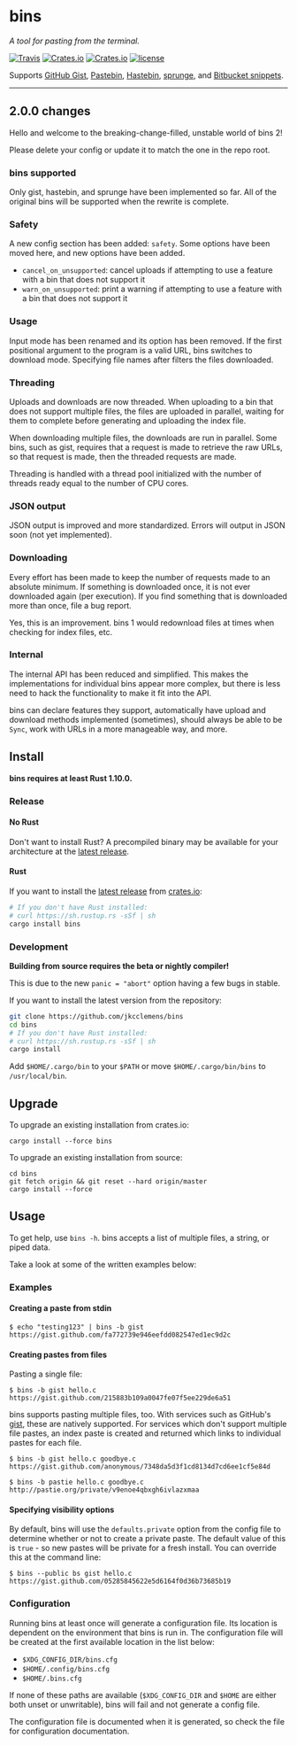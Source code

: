 # bins

*A tool for pasting from the terminal.*

[![Travis](https://img.shields.io/travis/jkcclemens/bins/master.svg)](https://travis-ci.org/jkcclemens/bins)
[![Crates.io](https://img.shields.io/crates/v/bins.svg)](https://crates.io/crates/bins)
[![Crates.io](https://img.shields.io/crates/d/bins.svg)](https://crates.io/crates/bins)
[![license](https://img.shields.io/github/license/jkcclemens/bins.svg)](https://github.com/jkcclemens/bins/blob/master/LICENSE)

 Supports [GitHub Gist](https://gist.github.com/), [Pastebin](http://pastebin.com/), [Hastebin](http://hastebin.com/), [sprunge](http://sprunge.us/), and [Bitbucket snippets](https://bitbucket.org/snippets/).

---

## 2.0.0 changes

Hello and welcome to the breaking-change-filled, unstable world of bins 2!

Please delete your config or update it to match the one in the repo root.

### bins supported

Only gist, hastebin, and sprunge have been implemented so far. All of the original bins will be supported when the
rewrite is complete.

### Safety

A new config section has been added: `safety`. Some options have been moved here, and new options have been added.

- `cancel_on_unsupported`: cancel uploads if attempting to use a feature with a bin that does not support it
- `warn_on_unsupported`: print a warning if attempting to use a feature with a bin that does not support it

### Usage

Input mode has been renamed and its option has been removed. If the first positional argument to the program is a valid
URL, bins switches to download mode. Specifying file names after filters the files downloaded.

### Threading

Uploads and downloads are now threaded. When uploading to a bin that does not support multiple files, the files are
uploaded in parallel, waiting for them to complete before generating and uploading the index file.

When downloading multiple files, the downloads are run in parallel. Some bins, such as gist, requires that a request is
made to retrieve the raw URLs, so that request is made, then the threaded requests are made.

Threading is handled with a thread pool initialized with the number of threads ready equal to the number of CPU cores.

### JSON output

JSON output is improved and more standardized. Errors will output in JSON soon (not yet implemented).

### Downloading

Every effort has been made to keep the number of requests made to an absolute minimum. If something is downloaded once,
it is not ever downloaded again (per execution). If you find something that is downloaded more than once, file a bug
report.

Yes, this is an improvement. bins 1 would redownload files at times when checking for index files, etc.

### Internal

The internal API has been reduced and simplified. This makes the implementations for individual bins appear more
complex, but there is less need to hack the functionality to make it fit into the API.

bins can declare features they support, automatically have upload and download methods implemented (sometimes), should
always be able to be `Sync`, work with URLs in a more manageable way, and more.

## Install

**bins requires at least Rust 1.10.0.**

### Release

#### No Rust

Don't want to install Rust? A precompiled binary may be available for your architecture at the
[latest release](https://github.com/jkcclemens/bins/releases/latest).

#### Rust

If you want to install the [latest release](https://crates.io/crates/bins) from
[crates.io](https://crates.io/):

```sh
# If you don't have Rust installed:
# curl https://sh.rustup.rs -sSf | sh
cargo install bins
```

### Development

**Building from source requires the beta or nightly compiler!**

This is due to the new `panic = "abort"` option having a few bugs in stable.

If you want to install the latest version from the repository:

```sh
git clone https://github.com/jkcclemens/bins
cd bins
# If you don't have Rust installed:
# curl https://sh.rustup.rs -sSf | sh
cargo install
```

Add `$HOME/.cargo/bin` to your `$PATH` or move `$HOME/.cargo/bin/bins` to `/usr/local/bin`.

## Upgrade

To upgrade an existing installation from crates.io:

```
cargo install --force bins
```

To upgrade an existing installation from source:

```
cd bins
git fetch origin && git reset --hard origin/master
cargo install --force
```

## Usage

To get help, use `bins -h`. bins accepts a list of multiple files, a string, or piped data.

Take a look at some of the written examples below:

### Examples

#### Creating a paste from stdin

```shell
$ echo "testing123" | bins -b gist
https://gist.github.com/fa772739e946eefdd082547ed1ec9d2c
```

#### Creating pastes from files

Pasting a single file:

```
$ bins -b gist hello.c
https://gist.github.com/215883b109a0047fe07f5ee229de6a51
```

bins supports pasting multiple files, too. With services such as GitHub's [gist](https://gist.github.com), these are
natively supported. For services which don't support multiple file pastes, an index paste is created and returned which
links to individual pastes for each file.

```
$ bins -b gist hello.c goodbye.c
https://gist.github.com/anonymous/7348da5d3f1cd8134d7cd6ee1cf5e84d
```

```
$ bins -b pastie hello.c goodbye.c
http://pastie.org/private/v9enoe4qbxgh6ivlazxmaa
```

#### Specifying visibility options

By default, bins will use the `defaults.private` option from the config file to determine whether or not to create a
private paste. The default value of this is `true` - so new pastes will be private for a fresh install. You can override
this at the command line:

```
$ bins --public bs gist hello.c
https://gist.github.com/05285845622e5d6164f0d36b73685b19
```

### Configuration

Running bins at least once will generate a configuration file. Its location is dependent on the environment that bins is
run in. The configuration file will be created at the first available location in the list below:

- `$XDG_CONFIG_DIR/bins.cfg`
- `$HOME/.config/bins.cfg`
- `$HOME/.bins.cfg`

If none of these paths are available (`$XDG_CONFIG_DIR` and `$HOME` are either both unset or unwritable), bins will fail
and not generate a config file.

The configuration file is documented when it is generated, so check the file for configuration documentation.
